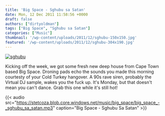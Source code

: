 ```yaml
---
title: 'Big Space - Sghubu sa Satan'
date: Mon, 12 Dec 2011 11:58:56 +0000
draft: false
authors: ["dirtyoldman"]
tags: ["Big Space", "Sghubu sa Satan"]
categories: ["Music"]
thumbnail: '/wp-content/uploads/2011/12/sghubu-150x150.jpg'
featured: '/wp-content/uploads/2011/12/sghubu-304x190.jpg'
---
```


[![](/wp-content/uploads/2011/12/sghubu.jpg "sghubu")](/2011/12/12/big-space-sghubu-sa-satan/sghubu/)

Kicking off the week, we got some fresh new deep house from Cape Town based Big Space. Droning pads echo the sounds you made this morning courtesty of your Cold Turkey hangover. A 90s rave siren, probably the Virtual DJ sample, wakes you the fuck up. It's Monday, but that doesn't mean you can't dance. Grab this one while it's still hot!

{{< audio
    src="https://stetcoza.blob.core.windows.net/music/big_space/big_space_-_sghubu_sa_satan.mp3"
    caption="Big Space - Sghubu Sa Satan" >}}
